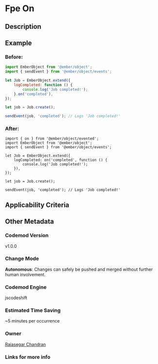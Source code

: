# Fpe On

## Description

## Example

### Before:

```jsx
import EmberObject from '@ember/object';
import { sendEvent } from '@ember/object/events';

let Job = EmberObject.extend({
	logCompleted: function () {
		console.log('Job completed!');
	}.on('completed'),
});

let job = Job.create();

sendEvent(job, 'completed'); // Logs 'Job completed!'
```

### After:

```tsx
import { on } from '@ember/object/evented';
import EmberObject from '@ember/object';
import { sendEvent } from '@ember/object/events';

let Job = EmberObject.extend({
	logCompleted: on('completed', function () {
		console.log('Job completed!');
	}),
});

let job = Job.create();

sendEvent(job, 'completed'); // Logs 'Job completed!'
```

## Applicability Criteria

## Other Metadata

### Codemod Version

v1.0.0

### Change Mode

**Autonomous**: Changes can safely be pushed and merged without further human involvement.

### **Codemod Engine**

jscodeshift

### Estimated Time Saving

~5 minutes per occurrence

### Owner

[Rajasegar Chandran](https://github.com/rajasegar)

### Links for more info
